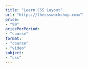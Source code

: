 ```yaml
---
title: "Learn CSS Layout"
url: "https://thecssworkshop.com/"
price: 
- "99"
pricePerPeriod: 
- "course"
format: 
- "course"
- "video"
subject: 
- "css"
---
```

